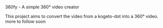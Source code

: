 360fy - A simple 360° video creator

This project aims to convert the video from a kogeto-dot into a 360° video.
more to follow soon